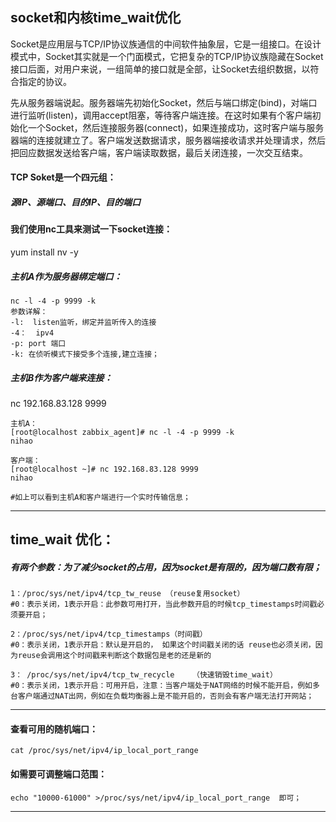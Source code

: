 ## socket和内核time_wait优化

Socket是应用层与TCP/IP协议族通信的中间软件抽象层，它是一组接口。在设计模式中，Socket其实就是一个门面模式，它把复杂的TCP/IP协议族隐藏在Socket接口后面，对用户来说，一组简单的接口就是全部，让Socket去组织数据，以符合指定的协议。

​     先从服务器端说起。服务器端先初始化Socket，然后与端口绑定(bind)，对端口进行监听(listen)，调用accept阻塞，等待客户端连接。在这时如果有个客户端初始化一个Socket，然后连接服务器(connect)，如果连接成功，这时客户端与服务器端的连接就建立了。客户端发送数据请求，服务器端接收请求并处理请求，然后把回应数据发送给客户端，客户端读取数据，最后关闭连接，一次交互结束。



#### TCP Soket是一个四元组：

##### 源IP、源端口、目的IP、目的端口



#### 我们使用nc工具来测试一下socket连接：

yum install  nv -y

##### 主机A作为服务器绑定端口：

```
nc -l -4 -p 9999 -k
参数详解：
-l:  listen监听，绑定并监听传入的连接
-4：  ipv4
-p: port 端口
-k:	在侦听模式下接受多个连接,建立连接；
```



##### 主机B作为客户端来连接：

nc  192.168.83.128 9999

```
主机A：
[root@localhost zabbix_agent]# nc -l -4 -p 9999 -k
nihao

客户端：
[root@localhost ~]# nc 192.168.83.128 9999
nihao

#如上可以看到主机A和客户端进行一个实时传输信息；
```



---------------------------------

## time_wait 优化：

##### 有两个参数：为了减少socket的占用，因为socket是有限的，因为端口数有限；

```
1：/proc/sys/net/ipv4/tcp_tw_reuse （reuse复用socket）  
#0：表示关闭，1表示开启：此参数可用打开，当此参数开启的时候tcp_timestamps时间戳必须要开启；

2：/proc/sys/net/ipv4/tcp_timestamps（时间戳）  
#0：表示关闭，1表示开启：默认是开启的， 如果这个时间戳关闭的话 reuse也必须关闭，因为reuse会调用这个时间戳来判断这个数据包是老的还是新的

3： /proc/sys/net/ipv4/tcp_tw_recycle    （快速销毁time_wait）
#0：表示关闭，1表示开启：可用开启，注意：当客户端处于NAT网络的时候不能开启，例如多台客户端通过NAT出网，例如在负载均衡器上是不能开启的，否则会有客户端无法打开网站；

```



---------------------

#### 查看可用的随机端口：

```
cat /proc/sys/net/ipv4/ip_local_port_range 
```



#### 如需要可调整端口范围：

```
echo "10000-61000" >/proc/sys/net/ipv4/ip_local_port_range  即可；
```

------------------------



